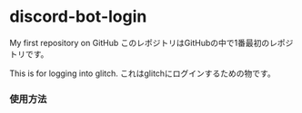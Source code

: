 # discord-bot-login

My first repository on GitHub
このレポジトリはGitHubの中で1番最初のレポジトリです。

This is for logging into glitch.
これはglitchにログインするための物です。

### 使用方法
```bash


```
